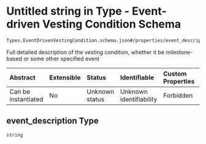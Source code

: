 # Untitled string in Type - Event-driven Vesting Condition Schema

```txt
Types.EventDrivenVestingCondition.schema.json#/properties/event_description
```

Full detailed description of the vesting condition, whether it be milestone-based or some other specified event

| Abstract            | Extensible | Status         | Identifiable            | Custom Properties | Additional Properties | Access Restrictions | Defined In                                                                                                                    |
| :------------------ | :--------- | :------------- | :---------------------- | :---------------- | :-------------------- | :------------------ | :---------------------------------------------------------------------------------------------------------------------------- |
| Can be instantiated | No         | Unknown status | Unknown identifiability | Forbidden         | Allowed               | none                | [EventDrivenVestingCondition.schema.json*](../../schema/types/EventDrivenVestingCondition.schema.json "open original schema") |

## event_description Type

`string`
